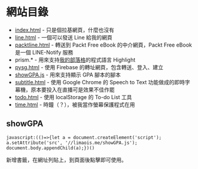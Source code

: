 網站目錄
===
- [index.html](/index.html) - 只是個拉基網頁，什麼也沒有
- [line.html](/line.html) - 一個可以發送 Line 給我的網頁
- [packtline.html](/packtline.html) - 轉送到 Packt Free eBook 的中介網頁，Packt Free eBook 是一個 LINE-Notify 服務
- prism.* - 用來支持[我的部落格](https://blog.limaois.me)的程式語言 Highlight 
- [pysg.html](/pysg.html) - 使用 Firebase 的轉址網頁，包含轉送、登入、建立
- [showGPA.js](/showGPA.js) - 用來支持顯示 GPA 腳本的腳本
- [subtitle.html](/subtitle.html) - 使用 Google Chrome 的 Speech to Text 功能做成的即時字幕機，原本要投入在直播可是效果不佳作罷
- [todo.html](/todo.html) - 使用 localStorage 的 To-do List 工具
- [time.html](/time.html) - 時鐘（？），被我當作螢幕保護程式在用

showGPA
---
    javascript:(()=>{let a = document.createElement('script'); a.setAttribute('src', '//limaois.me/showGPA.js'); document.body.appendChild(a);})()
新增書籤，在網址列貼上，到頁面後點擊即可使用。
